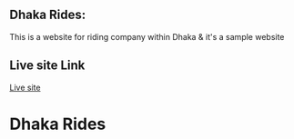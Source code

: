 ## Dhaka Rides:
This is a website for riding company within Dhaka & it's a sample website
## Live site Link
[Live site](https://dhaka-rides1.netlify.app/)
# Dhaka Rides
